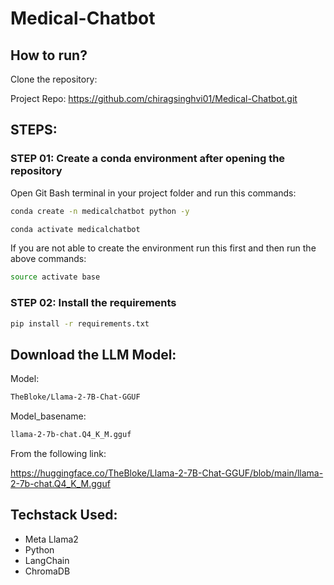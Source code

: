# Medical-Chatbot

## How to run?

Clone the repository:

Project Repo: https://github.com/chiragsinghvi01/Medical-Chatbot.git

## STEPS: 

### STEP 01: Create a conda environment after opening the repository

Open Git Bash terminal in your project folder and run this commands:

```bash
conda create -n medicalchatbot python -y
```

```bash
conda activate medicalchatbot
```

If you are not able to create the environment run this first and then run the above commands:

```bash
source activate base
```
### STEP 02: Install the requirements

```bash
pip install -r requirements.txt
```

## Download the LLM Model:

Model:
```bash
TheBloke/Llama-2-7B-Chat-GGUF
```

Model_basename:

```bash
llama-2-7b-chat.Q4_K_M.gguf
```

From the following link:

https://huggingface.co/TheBloke/Llama-2-7B-Chat-GGUF/blob/main/llama-2-7b-chat.Q4_K_M.gguf


## Techstack Used:

- Meta Llama2
- Python
- LangChain
- ChromaDB
